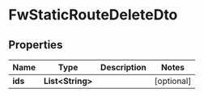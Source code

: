 
# FwStaticRouteDeleteDto

## Properties
Name | Type | Description | Notes
------------ | ------------- | ------------- | -------------
**ids** | **List&lt;String&gt;** |  |  [optional]



